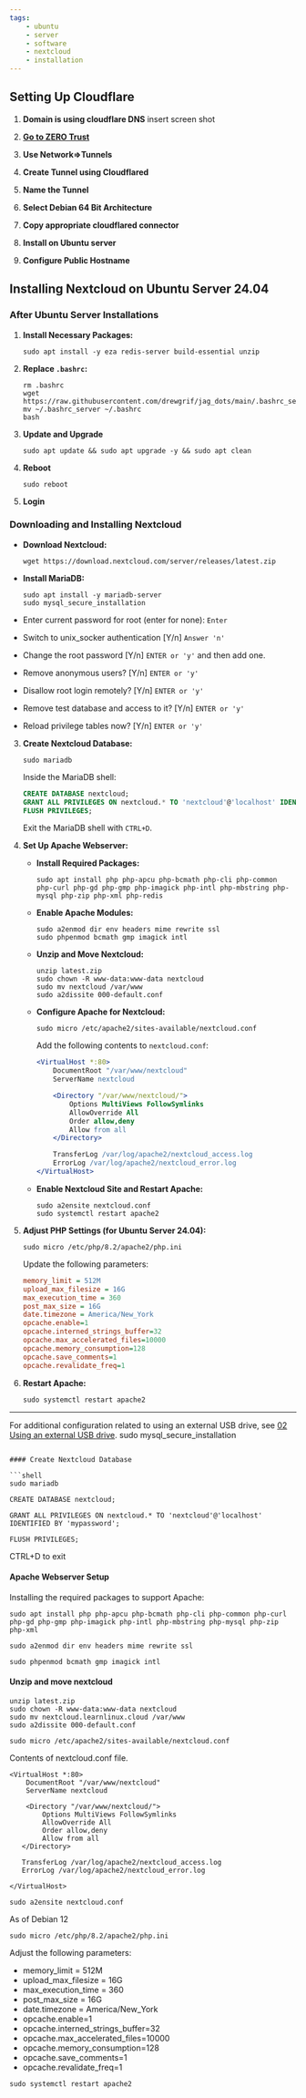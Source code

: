 ```yaml
---
tags:
    - ubuntu
    - server
    - software
    - nextcloud
    - installation
---
```


## Setting Up Cloudflare

1. **Domain is using cloudflare DNS**
insert screen shot

2. **[Go to ZERO Trust](https://one.dash.cloudflare.com)**

3. **Use Network=>Tunnels**

4. **Create Tunnel using Cloudflared**

5. **Name the Tunnel**

6. **Select Debian 64 Bit Architecture**

7. **Copy appropriate cloudflared connector**

8. **Install on Ubuntu server**

9. **Configure Public Hostname**


## Installing Nextcloud on Ubuntu Server 24.04

### After Ubuntu Server Installations

1. **Install Necessary Packages:**

    ```shell
    sudo apt install -y eza redis-server build-essential unzip
    ```

2. **Replace `.bashrc`:**

    ```shell
    rm .bashrc
    wget https://raw.githubusercontent.com/drewgrif/jag_dots/main/.bashrc_server
    mv ~/.bashrc_server ~/.bashrc
    bash
    ```
    
3. **Update and Upgrade**

	```shell
	sudo apt update && sudo apt upgrade -y && sudo apt clean
	
	```

4. **Reboot**

	```shell
	sudo reboot
	```

5. **Login**


### Downloading and Installing Nextcloud

- **Download Nextcloud:**

    ```shell
    wget https://download.nextcloud.com/server/releases/latest.zip
    ```

- **Install MariaDB:**

    ```shell
    sudo apt install -y mariadb-server
    sudo mysql_secure_installation
    ```
- Enter current password for root (enter for none): ```Enter```

- Switch to unix_socker authentication [Y/n] ```Answer 'n'```

- Change the root password [Y/n] ```ENTER or 'y'``` and then add one.

- Remove anonymous users? [Y/n] ```ENTER or 'y'```

- Disallow root login remotely? [Y/n] ```ENTER or 'y'```

- Remove test database and access to it? [Y/n] ```ENTER or 'y'```

- Reload privilege tables now? [Y/n] ```ENTER or 'y'```

3. **Create Nextcloud Database:**

    ```shell
    sudo mariadb
    ```

    Inside the MariaDB shell:

    ```sql
    CREATE DATABASE nextcloud;
    GRANT ALL PRIVILEGES ON nextcloud.* TO 'nextcloud'@'localhost' IDENTIFIED BY 'mypassword';
    FLUSH PRIVILEGES;
    ```

    Exit the MariaDB shell with `CTRL+D`.

4. **Set Up Apache Webserver:**

    - **Install Required Packages:**

        ```shell
        sudo apt install php php-apcu php-bcmath php-cli php-common php-curl php-gd php-gmp php-imagick php-intl php-mbstring php-mysql php-zip php-xml php-redis
        ```

    - **Enable Apache Modules:**

        ```shell
        sudo a2enmod dir env headers mime rewrite ssl
        sudo phpenmod bcmath gmp imagick intl
        ```

    - **Unzip and Move Nextcloud:**

        ```shell
        unzip latest.zip
        sudo chown -R www-data:www-data nextcloud
        sudo mv nextcloud /var/www
        sudo a2dissite 000-default.conf
        ```

    - **Configure Apache for Nextcloud:**

        ```shell
        sudo micro /etc/apache2/sites-available/nextcloud.conf
        ```

        Add the following contents to `nextcloud.conf`:

        ```apache
        <VirtualHost *:80>
            DocumentRoot "/var/www/nextcloud"
            ServerName nextcloud

            <Directory "/var/www/nextcloud/">
                Options MultiViews FollowSymlinks
                AllowOverride All
                Order allow,deny
                Allow from all
            </Directory>

            TransferLog /var/log/apache2/nextcloud_access.log
            ErrorLog /var/log/apache2/nextcloud_error.log
        </VirtualHost>
        ```

    - **Enable Nextcloud Site and Restart Apache:**

        ```shell
        sudo a2ensite nextcloud.conf
        sudo systemctl restart apache2
        ```

5. **Adjust PHP Settings (for Ubuntu Server 24.04):**

    ```shell
    sudo micro /etc/php/8.2/apache2/php.ini
    ```

    Update the following parameters:

    ```ini
    memory_limit = 512M
    upload_max_filesize = 16G
    max_execution_time = 360
    post_max_size = 16G
    date.timezone = America/New_York
    opcache.enable=1
    opcache.interned_strings_buffer=32
    opcache.max_accelerated_files=10000
    opcache.memory_consumption=128
    opcache.save_comments=1
    opcache.revalidate_freq=1
    ```

6. **Restart Apache:**

    ```shell
    sudo systemctl restart apache2
    ```

---

For additional configuration related to using an external USB drive, see [02 Using an external USB drive](#).
sudo mysql_secure_installation
```

#### Create Nextcloud Database

```shell
sudo mariadb
```

```shell
CREATE DATABASE nextcloud;
```
```shell
GRANT ALL PRIVILEGES ON nextcloud.* TO 'nextcloud'@'localhost' IDENTIFIED BY 'mypassword';
```
```shell
FLUSH PRIVILEGES;
```
CTRL+D to exit

#### Apache Webserver Setup

Installing the required packages to support Apache:

``` shell
sudo apt install php php-apcu php-bcmath php-cli php-common php-curl php-gd php-gmp php-imagick php-intl php-mbstring php-mysql php-zip php-xml
```
```shell
sudo a2enmod dir env headers mime rewrite ssl
```
```shell
sudo phpenmod bcmath gmp imagick intl
```

#### Unzip and move nextcloud

```shell
unzip latest.zip
sudo chown -R www-data:www-data nextcloud
sudo mv nextcloud.learnlinux.cloud /var/www
sudo a2dissite 000-default.conf
```
```shell
sudo micro /etc/apache2/sites-available/nextcloud.conf
```
Contents of nextcloud.conf file.
```
<VirtualHost *:80>
    DocumentRoot "/var/www/nextcloud"
    ServerName nextcloud

    <Directory "/var/www/nextcloud/">
        Options MultiViews FollowSymlinks
        AllowOverride All
        Order allow,deny
        Allow from all
   </Directory>

   TransferLog /var/log/apache2/nextcloud_access.log
   ErrorLog /var/log/apache2/nextcloud_error.log

</VirtualHost>
```

```shell
sudo a2ensite nextcloud.conf
```

As of Debian 12
``` shell
sudo micro /etc/php/8.2/apache2/php.ini
```

Adjust the following parameters:

* memory_limit = 512M
* upload_max_filesize = 16G
* max_execution_time = 360
* post_max_size = 16G
* date.timezone = America/New_York
* opcache.enable=1
* opcache.interned_strings_buffer=32
* opcache.max_accelerated_files=10000
* opcache.memory_consumption=128
* opcache.save_comments=1
* opcache.revalidate_freq=1

```shell
sudo systemctl restart apache2
```
